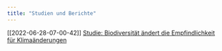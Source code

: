 ```yaml
---
title: "Studien und Berichte"
---
```


[[2022-06-28-07-00-42]] [Studie: Biodiversität ändert die Empfindlichkeit für Klimaänderungen](2022-06-28-07-00-42.html) 